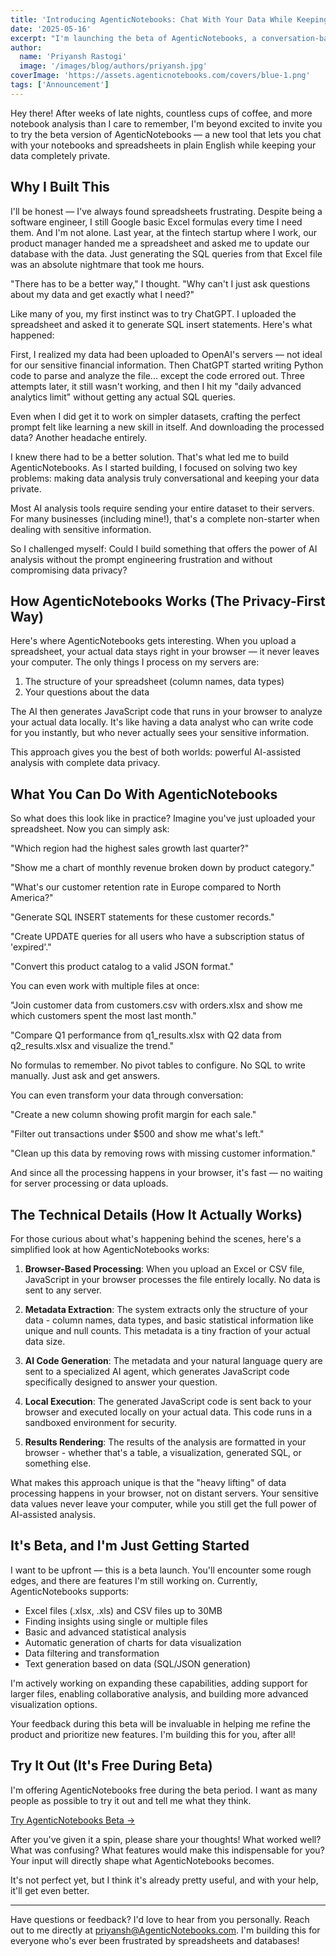 ```yaml
---
title: 'Introducing AgenticNotebooks: Chat With Your Data While Keeping It Private'
date: '2025-05-16'
excerpt: "I'm launching the beta of AgenticNotebooks, a conversation-based notebook analysis tool that lets you chat with your Jupyter notebooks, Excel and CSV files while keeping your data completely private in your browser."
author:
  name: 'Priyansh Rastogi'
  image: '/images/blog/authors/priyansh.jpg'
coverImage: 'https://assets.agenticnotebooks.com/covers/blue-1.png'
tags: ['Announcement']
---
```


Hey there! After weeks of late nights, countless cups of coffee, and more notebook analysis than I care to remember, I'm beyond excited to invite you to try the beta version of AgenticNotebooks — a new tool that lets you chat with your notebooks and spreadsheets in plain English while keeping your data completely private.

## Why I Built This

I'll be honest — I've always found spreadsheets frustrating. Despite being a software engineer, I still Google basic Excel formulas every time I need them. And I'm not alone. Last year, at the fintech startup where I work, our product manager handed me a spreadsheet and asked me to update our database with the data. Just generating the SQL queries from that Excel file was an absolute nightmare that took me hours.

"There has to be a better way," I thought. "Why can't I just ask questions about my data and get exactly what I need?"

Like many of you, my first instinct was to try ChatGPT. I uploaded the spreadsheet and asked it to generate SQL insert statements. Here's what happened:

First, I realized my data had been uploaded to OpenAI's servers — not ideal for our sensitive financial information. Then ChatGPT started writing Python code to parse and analyze the file... except the code errored out. Three attempts later, it still wasn't working, and then I hit my "daily advanced analytics limit" without getting any actual SQL queries.

Even when I did get it to work on simpler datasets, crafting the perfect prompt felt like learning a new skill in itself. And downloading the processed data? Another headache entirely.

I knew there had to be a better solution. That's what led me to build AgenticNotebooks. As I started building, I focused on solving two key problems: making data analysis truly conversational and keeping your data private.

Most AI analysis tools require sending your entire dataset to their servers. For many businesses (including mine!), that's a complete non-starter when dealing with sensitive information.

So I challenged myself: Could I build something that offers the power of AI analysis without the prompt engineering frustration and without compromising data privacy?

## How AgenticNotebooks Works (The Privacy-First Way)

Here's where AgenticNotebooks gets interesting. When you upload a spreadsheet, your actual data stays right in your browser — it never leaves your computer. The only things I process on my servers are:

1. The structure of your spreadsheet (column names, data types)
2. Your questions about the data

The AI then generates JavaScript code that runs in your browser to analyze your actual data locally. It's like having a data analyst who can write code for you instantly, but who never actually sees your sensitive information.

This approach gives you the best of both worlds: powerful AI-assisted analysis with complete data privacy.

## What You Can Do With AgenticNotebooks

So what does this look like in practice? Imagine you've just uploaded your spreadsheet. Now you can simply ask:

"Which region had the highest sales growth last quarter?"

"Show me a chart of monthly revenue broken down by product category."

"What's our customer retention rate in Europe compared to North America?"

"Generate SQL INSERT statements for these customer records."

"Create UPDATE queries for all users who have a subscription status of 'expired'."

"Convert this product catalog to a valid JSON format."

You can even work with multiple files at once:

"Join customer data from customers.csv with orders.xlsx and show me which customers spent the most last month."

"Compare Q1 performance from q1_results.xlsx with Q2 data from q2_results.xlsx and visualize the trend."

No formulas to remember. No pivot tables to configure. No SQL to write manually. Just ask and get answers.

You can even transform your data through conversation:

"Create a new column showing profit margin for each sale."

"Filter out transactions under $500 and show me what's left."

"Clean up this data by removing rows with missing customer information."

And since all the processing happens in your browser, it's fast — no waiting for server processing or data uploads.

## The Technical Details (How It Actually Works)

For those curious about what's happening behind the scenes, here's a simplified look at how AgenticNotebooks works:

1. **Browser-Based Processing**: When you upload an Excel or CSV file, JavaScript in your browser processes the file entirely locally. No data is sent to any server.

2. **Metadata Extraction**: The system extracts only the structure of your data - column names, data types, and basic statistical information like unique and null counts. This metadata is a tiny fraction of your actual data size.

3. **AI Code Generation**: The metadata and your natural language query are sent to a specialized AI agent, which generates JavaScript code specifically designed to answer your question.

4. **Local Execution**: The generated JavaScript code is sent back to your browser and executed locally on your actual data. This code runs in a sandboxed environment for security.

5. **Results Rendering**: The results of the analysis are formatted in your browser - whether that's a table, a visualization, generated SQL, or something else.

What makes this approach unique is that the "heavy lifting" of data processing happens in your browser, not on distant servers. Your sensitive data values never leave your computer, while you still get the full power of AI-assisted analysis.

## It's Beta, and I'm Just Getting Started

I want to be upfront — this is a beta launch. You'll encounter some rough edges, and there are features I'm still working on. Currently, AgenticNotebooks supports:

- Excel files (.xlsx, .xls) and CSV files up to 30MB
- Finding insights using single or multiple files
- Basic and advanced statistical analysis
- Automatic generation of charts for data visualization
- Data filtering and transformation
- Text generation based on data (SQL/JSON generation)

I'm actively working on expanding these capabilities, adding support for larger files, enabling collaborative analysis, and building more advanced visualization options.

Your feedback during this beta will be invaluable in helping me refine the product and prioritize new features. I'm building this for you, after all!

## Try It Out (It's Free During Beta)

I'm offering AgenticNotebooks free during the beta period. I want as many people as possible to try it out and tell me what they think.

[Try AgenticNotebooks Beta →](https://AgenticNotebooks.com/new)

After you've given it a spin, please share your thoughts! What worked well? What was confusing? What features would make this indispensable for you? Your input will directly shape what AgenticNotebooks becomes.

It's not perfect yet, but I think it's already pretty useful, and with your help, it'll get even better.

---

Have questions or feedback? I'd love to hear from you personally. Reach out to me directly at priyansh@AgenticNotebooks.com. I'm building this for everyone who's ever been frustrated by spreadsheets and databases!
